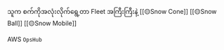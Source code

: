 သူက စက်ကိုအလုံးလိုက်ရွေ့တာ Fleet အကြီးကြီးနဲ့
[[🟡Snow Cone]]
[[🟡Snow Ball]]
[[🟡Snow Mobile]]


AWS `OpsHub`

